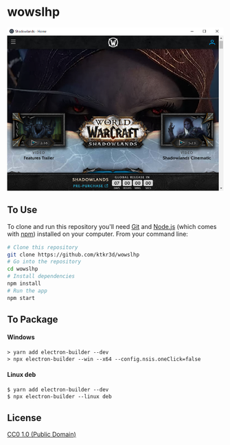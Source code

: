 # wowslhp

![screenshot](https://github.com/ktkr3d/wowslhp/raw/master/wowslhp.png)

## To Use

To clone and run this repository you'll need [Git](https://git-scm.com) and [Node.js](https://nodejs.org/en/download/) (which comes with [npm](http://npmjs.com)) installed on your computer. From your command line:

```bash
# Clone this repository
git clone https://github.com/ktkr3d/wowslhp
# Go into the repository
cd wowslhp
# Install dependencies
npm install
# Run the app
npm start
```

## To Package

#### Windows
```
> yarn add electron-builder --dev
> npx electron-builder --win --x64 --config.nsis.oneClick=false
```

#### Linux deb
```
$ yarn add electron-builder --dev
$ npx electron-builder --linux deb
```

## License

[CC0 1.0 (Public Domain)](LICENSE.md)
